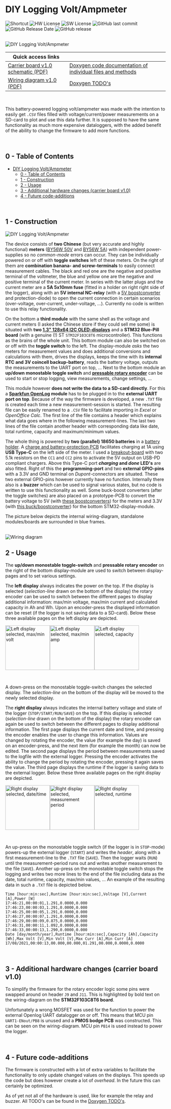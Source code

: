 # DIY Logging Volt/Ampmeter

![Shortcut](https://img.shields.io/badge/website-logger.brechtve.be-yellow)
![HW License](https://img.shields.io/badge/hardware%20licence-CERN%20OHL%20v.1.2-blue)
![SW License](https://img.shields.io/badge/firmware%20license-GNU%20GPL%20V3-blue)
![GitHub last commit](https://img.shields.io/github/last-commit/Fescron/diy-logging-volt-ampmeter.svg)
![GitHub Release Date](https://img.shields.io/github/release-date/Fescron/diy-logging-volt-ampmeter.svg)
![GitHub release](https://img.shields.io/github/release/Fescron/diy-logging-volt-ampmeter.svg)

<br/>

<img src="documentation/img/logger.png" alt="DIY Logging Volt/Ampmeter">

<br/>

| Quick access links | |
|------|-----|
| [Carrier board v1.0 schematic (PDF)](hardware/high-accuracy-logging-volt-ampmeter/high-accuracy-logging-volt-ampmeter.pdf) | [Doxygen code documentation of individual files and methods](https://fescron.github.io/diy-logging-volt-ampmeter/files.html) |
| [Wiring diagram v1.0 (PDF)](hardware/wiring-diagram_diy-logging-volt-ampmeter/wiring-diagram_diy-logging-volt-ampmeter.pdf) | [Doxygen TODO's](https://fescron.github.io/diy-logging-volt-ampmeter/todo.html) |


<br/>

This battery-powered logging volt/ampmeter was made with the intention to easily get `.CSV` files filled with voltage/current/power measurements on a SD-card to plot and use this data further. It is supposed to have the same functionality as much more expensive dataloggers, with the added benefit of the ability to change the firmware to add more functions.

<br/>

## 0 - Table of Contents

- [DIY Logging Volt/Ampmeter](#diy-logging-voltampmeter)
  - [0 - Table of Contents](#0---table-of-contents)
  - [1 - Construction](#1---construction)
  - [2 - Usage](#2---usage)
  - [3 - Additional hardware changes (carrier board v1.0)](#3---additional-hardware-changes-carrier-board-v10)
  - [4 - Future code-additions](#4---future-code-additions)

<br/>

## 1 - Construction

<img src="documentation/img/logger-inside.png" alt="DIY Logging Volt/Ampmeter">

<br/>

The device consists of **two Chinese** (but very accurate and highly functional) **meters** ([BY56W 50V](https://aliexpress.com/item/32840631947.html) and [BY56W 5A](https://aliexpress.com/item/32839044728.html)) with independent power-supplies so no *common-mode* errors can occur. They can be individually powered on or off with **toggle switches** left of these meters. On the right of them are **combination banana- and screw-terminals** to easily connect measurement cables. The black and red one are the negative and positive terminal of the voltmeter, the blue and yellow one are the negative and positive terminal of the current meter. In series with the latter plugs and the current meter are a **5A 5x10mm fuse** (fitted in a holder on right right side of the logger), along with an **5V internal NC-relay** (with a [5V boostconverter](https://aliexpress.com/item/32891706812.html) and protection-diode) to open the current connection in certain scenarios (over-voltage, over-current, under-voltage, ...). Currently no code is written to use this relay functionality.

On the bottom a **third module** with the same shell as the voltage and current meters (I asked the Chinese store if they could sell me some) is situated with **two [1.3" 128x64 I2C OLED-displays](https://aliexpress.com/item/32830144222.html)** and a **STM32 Blue-Pill board** (with a genuine (!) ST `STM32F103C8T6` microcontroller). This functions as the brains of the whole unit. This bottom module can also be switched on or off with the **toggle switch** to the left. The display-module *asks* the two meters for measurement values and does additional conversions and calculations with them, drives the displays, keeps the time with its **internal RTC and 3V coincell backup-battery**, reads the battery voltage, outputs the measurements to the UART port on top, ... Next to the bottom module an **up/down monostable toggle switch** and **[pressable rotary encoder](https://aliexpress.com/item/32915420023.html)** can be used to start or stop logging, view measurements, change settings, ...

This module however **does not write the data to a SD-card directly**. For this a **[Sparkfun OpenLog](https://www.sparkfun.com/products/13712) module** has to be plugged in to the **external UART port on top**. Because of the way the firmware is developed, a new `.TXT` file is created each time a new measurement-session is started. The resulting file can be easily renamed to a `.CSV` file to facilitate importing in *Excel* or *OpenOffice Calc*. The first line of the file contains a header which explains what data goes where in the following measurement-lines. The last two lines of the file contain another header with corresponding data like date, total runtime, capacity and maximum/minimum values.

The whole thing is powered by **two (parallel) 18650 batteries** in a [battery holder](https://aliexpress.com/item/32832636191.html). A [charge and battery-protection PCB](https://aliexpress.com/item/32666559864.html) facilitates charging at 1A using **USB Type-C** on the left side of the meter. I used a [breakout-board](https://aliexpress.com/item/4001299632280.html) with two 5.1k resistors on the `CC1` and `CC2` pins to activate the 5V output on USB-PD compliant chargers. Above this Type-C port ***charging* and *done* LED's** are also fitted. Right of this the **programming-port** and two **external GPIO-pins** with a 3.3V and GND terminal on *Dupont*-connectors are situated. These two external GPIO-pins however currently have no function. Internally there also is a **buzzer** which can be used to signal various states, but no code is written to use this functionality as well. Some buck-boost converters (after the toggle switches) are also placed on a prototype-PCB to convert the battery voltage to 5V (with [these boostconverters](https://aliexpress.com/item/32891706812.html)) for the meters and 3.3V (with [this buck/boostconverter](https://aliexpress.com/item/32822323191.html)) for the bottom STM32-display-module.

The picture below depicts the internal wiring-diagram, standalone modules/boards are surrounded in blue frames.

<br/>

<img src="documentation/img/wiring-diagram.png" alt="Wiring diagram">

<br/>

## 2 - Usage

The **up/down monostable toggle-switch** and **pressable rotary encoder** on the right of the bottom display-module are used to switch between display-pages and to set various settings.

The **left display** always indicates the power on the top. If the display is selected (*selection-line* drawn on the bottom of the display) the rotary encoder can be used to switch between the different pages to display additional information: max/min voltage, max/min current and calculated capacity in Ah and Wh. Upon an encoder-press the displayed information can be reset (if the logger is not saving data to a SD-card). Below these three available pages on the left display are depicted.

<img src="documentation/img/disp-left-volt.png" alt="Left display selected, max/min volt" height="140"><img src="documentation/img/disp-left-amp.png" alt="Left display selected, max/min amp" height="140"><img src="documentation/img/disp-left-cap.png" alt="Left display selected, capacity" height="140">

<br/>

A down-press on the monostable toggle-switch changes the selected display. The *selection-line* on the bottom of the display will be moved to the newly selected display.

The **right display** always indicates the internal battery voltage and state of the logger (`STOP/START/RUN/SAVE`) on the top. If this display is selected (*selection-line* drawn on the bottom of the display) the rotary encoder can again be used to switch between the different pages to display additional information. The first page displays the current date and time, and pressing the encoder enables the user to change this information. Values are changed by rotating the encoder, the value (for example the day) is saved on an encoder-press, and the next item (for example the month) can now be edited. The second page displays the period between measurements saved to the logfile with the external logger. Pressing the encoder activates the ability to change the period by rotating the encoder, pressing it again saves the value. The third page displays the runtime if the logger is saving data to the external logger. Below these three available pages on the right display are depicted.

<img src="documentation/img/disp-right-time.png" alt="Right display selected, date/time" height="140"><img src="documentation/img/disp-right-period.png" alt="Right display selected, measurement period" height="140"><img src="documentation/img/disp-right-runtime.png" alt="Right display selected, runtime" height="140">

<br/>

An up-press on the monostable toggle switch (if the logger is in `STOP`-mode) powers-up the external logger (`START`) and writes the *header*, along with a first measurement-line to the `.TXT` file (`SAVE`). Then the logger waits (`RUN`) until the measurement-period runs out and writes another measurement to the file (`SAVE`). Another up-press on the monostable toggle switch stops the logging and writes two more lines to the end of the file including data as the date, total runtime, capacity, max/min values, ... An example of the resulting data in such a `.TXT` file is depicted below.

```
Time [hour:min:sec],Runtime [hour:min:sec],Voltage [V],Current [A],Power [W]
17:46:21,00:00:01,1.291,0.0000,0.000
17:46:23,00:00:03,1.291,0.0000,0.000
17:46:25,00:00:05,1.291,0.0000,0.000
17:46:27,00:00:07,1.291,0.0000,0.000
17:46:29,00:00:09,0.875,0.0000,0.000
17:46:31,00:00:11,1.092,0.0000,0.000
17:46:33,00:00:13,1.290,0.0000,0.000
Date [day/month/year],Runtime [hour:min:sec],Capacity [Ah],Capacity [Wh],Max Volt [V],Min Volt [V],Max Curr [A],Min Curr [A]
17/08/2021,00:00:13,00.000,00.000,01.291,00.000,0.0000,0.0000
```

<br/>

## 3 - Additional hardware changes (carrier board v1.0)

To simplify the firmware for the rotary encoder logic some pins were swapped around on header `J9` and `J11`. This is highlighted by bold text on the wiring-diagram on the **STM32F103C8T6 board**.

Unfortunately a wrong MOSFET was used for the function to power the external Openlog UART datalogger on or off. This means that MCU pin `UART1-ENout/PB8` is unused and a **PMOS bodge PCB** was constructed. This can be seen on the wiring-diagram. MCU pin `PB14` is used instead to power the logger.

<br/>

## 4 - Future code-additions

The firmware is constructed with a lot of extra variables to facilitate the functionality to only update changed values on the displays. This speeds up the code but does however create a lot of *overhead*. In the future this can certainly be optimized.

As of yet not all of the hardware is used, like for example the relay and buzzer. All TODO's can be found in the [Doxygen TODO's](https://fescron.github.io/diy-logging-volt-ampmeter/todo.html).
